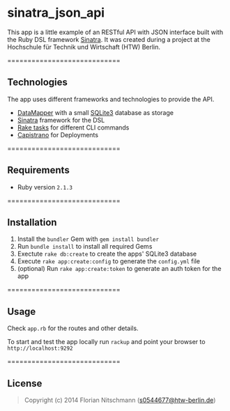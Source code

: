 sinatra_json_api
===============

This app is a little example of an RESTful API with JSON interface built with the Ruby DSL framework [Sinatra](http://www.sinatrarb.com/).
It was created during a project at the Hochschule für Technik und Wirtschaft (HTW) Berlin. 

============================

## Technologies


The app uses different frameworks and technologies to provide the API.

* [DataMapper](http://datamapper.org/) with a small [SQLite3](http://sqlite.org/) database as storage
* [Sinatra](http://www.sinatrarb.com/) framework for the DSL
* [Rake tasks](http://wiki.ruby-portal.de/Rake) for different CLI commands
* [Capistrano](http://capistranorb.com/) for Deployments

============================

## Requirements

* Ruby version ``` 2.1.3 ```

============================

## Installation

1. Install the ` bundler ` Gem with ` gem install bundler `
2. Run ` bundle install ` to install all required Gems
3. Exectute ` rake db:create ` to create the apps' SQLite3 database
4. Execute ` rake app:create:config ` to generate the ` config.yml ` file
5. (optional) Run ` rake app:create:token ` to generate an auth token for the app

============================

## Usage

Check ` app.rb ` for the routes and other details.

To start and test the app locally run ` rackup ` and point your browser to ` http://localhost:9292 `

============================

## License

> Copyright (c) 2014 Florian Nitschmann (s0544677@htw-berlin.de)



 
 
 
